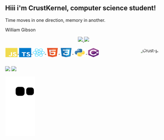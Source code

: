 ## Hiii i'm CrustKernel, computer science student!
Time moves in one direction, memory in another.

William Gibson
    
<div align="center">
  <a href="https://github.com/CrustKernel">
  <img height="180em" src="https://github-readme-stats.vercel.app/api?username=CrustKernel&show_icons=true&theme=dracula&include_all_commits=true&count_private=true"/>
  <img height="180em" src="https://github-readme-stats.vercel.app/api/top-langs/?username=CrustKernel&layout=compact&langs_count=7&theme=dracula"/>
</div>
<div style="display: inline_block"><br>
  <img align="center" alt="Crust-Js" height="30" width="40" src="https://raw.githubusercontent.com/devicons/devicon/master/icons/javascript/javascript-plain.svg">
  <img align="center" alt="Crust -Ts" height="30" width="40" src="https://raw.githubusercontent.com/devicons/devicon/master/icons/typescript/typescript-plain.svg">
  <img align="center" alt="Crust-React" height="30" width="40" src="https://raw.githubusercontent.com/devicons/devicon/master/icons/react/react-original.svg">
  <img align="center" alt="Crust-HTML" height="30" width="40" src="https://raw.githubusercontent.com/devicons/devicon/master/icons/html5/html5-original.svg">
  <img align="center" alt="Crust-CSS" height="30" width="40" src="https://raw.githubusercontent.com/devicons/devicon/master/icons/css3/css3-original.svg">
  <img align="center" alt="Crust-Python" height="30" width="40" src="https://raw.githubusercontent.com/devicons/devicon/master/icons/python/python-original.svg">
  <img align="center" alt="Crust-Csharp" height="30" width="40" src="https://raw.githubusercontent.com/devicons/devicon/master/icons/csharp/csharp-original.svg">
  <img align="right" alt="Crust-pic" height="150" style="border-radius:50px;" src="https://blogger.googleusercontent.com/img/a/AVvXsEjJF_J5DuT9yXe80bhKPdjnBnXZXaQ_LDVkFtnmihQKVl_SDHNm_6EgXcIjkqsOQcpjt0LkR2G63E7qQqVyZJ4mdvodiHlDqrcpxvol9bduUltHM_2-z7BU5ozd7jmrT6dBEgj_pA-pgoaScPeM7OB9Rj9tz1eIsBCpvfTMyrYsLy2RYRteUFqfxXhZ=s16000?width=676&height=676">
</div>
  
  ##
 
<div> 
  <a href="https://instagram.com/crustelil" target="_blank"><img src="https://img.shields.io/badge/-Instagram-%23E4405F?style=for-the-badge&logo=instagram&logoColor=white" target="_blank"></a>
  <a href = "mailto:juniorryuk@gmail.com"><img src="https://img.shields.io/badge/-Gmail-%23333?style=for-the-badge&logo=gmail&logoColor=white" target="_blank"></a>
  
  ![Snake animation](https://github.com/CrustKernel/CrustKernel/blob/output/github-contribution-grid-snake.svg)
 
</div>
